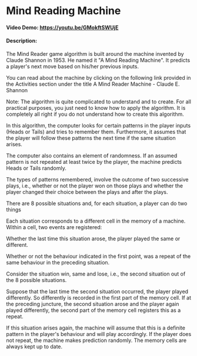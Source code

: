 # Mind Reading Machine
#### Video Demo: https://youtu.be/GMokftSWUjE
#### Description:

The Mind Reader game algorithm is built around the machine invented by Claude Shannon in 1953. He named it "A Mind Reading Machine". It predicts a player's next move based on his/her previous inputs.

You can read about the machine by clicking on the following link provided in the Activities section under the title A Mind Reader Machine - Claude E. Shannon

Note: The algorithm is quite complicated to understand and to create. For all practical purposes, you just need to know how to apply the algorithm. It is completely all right if you do not understand how to create this algorithm.

In this algorithm, the computer looks for certain patterns in the player inputs (Heads or Tails) and tries to remember them. Furthermore, it assumes that the player will follow these patterns the next time if the same situation arises.

The computer also contains an element of randomness. If an assumed pattern is not repeated at least twice by the player, the machine predicts Heads or Tails randomly.

The types of patterns remembered, involve the outcome of two successive plays, i.e., whether or not the player won on those plays and whether the player changed their choice between the plays and after the plays.

There are 8 possible situations and, for each situation, a player can do two things

Each situation corresponds to a different cell in the memory of a machine. Within a cell, two events are registered:

Whether the last time this situation arose, the player played the same or different.

Whether or not the behaviour indicated in the first point, was a repeat of the same behaviour in the preceding situation.

Consider the situation win, same and lose, i.e., the second situation out of the 8 possible situations.

Suppose that the last time the second situation occurred, the player played differently. So differently is recorded in the first part of the memory cell. If at the preceding juncture, the second situation arose and the player again played differently, the second part of the memory cell registers this as a repeat.

If this situation arises again, the machine will assume that this is a definite pattern in the player's behaviour and will play accordingly. If the player does not repeat, the machine makes prediction randomly. The memory cells are always kept up to date.


